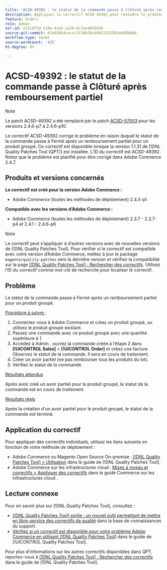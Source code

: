 ```yaml
---
title: 'ACSD-49392 : le statut de la commande passe à Clôturé après remboursement partiel'
description: Appliquez le correctif ACSD-49392 pour résoudre le problème Adobe Commerce où le statut de la commande passe à fermé après un remboursement partiel pour un produit groupé.
feature: Orders
role: Admin
exl-id: e12cbf2d-219e-4cb5-a226-6c7ae4929549
source-git-commit: 67e050b4ceccc3f30bf8cd49125525b2e8d8b0dd
workflow-type: tm+mt
source-wordcount: '425'
ht-degree: 0%

---
```


# ACSD-49392 : le statut de la commande passe à Clôturé après remboursement partiel

>[!NOTE]
>
>Le patch ACSD-49392 a été remplacé par le patch [ACSD-57003](https://experienceleague.adobe.com/fr/docs/commerce-operations/tools/quality-patches-tool/patches-available-in-qpt/v1-1-46/acsd-57003-order-status-changed-to-complete-instead-of-processing) pour les versions 2.4.6-p7 à 2.4.6-p10.

Le correctif ACSD-49392 corrige le problème en raison duquel le statut de la commande passe à Fermé après un remboursement partiel pour un produit groupé. Ce correctif est disponible lorsque la version 1.1.31 de [!DNL Quality Patches Tool (QPT)] est installée. L’ID du correctif est ACSD-49392. Notez que le problème est planifié pour être corrigé dans Adobe Commerce 2.4.7.

## Produits et versions concernés

**Le correctif est créé pour la version Adobe Commerce :**

* Adobe Commerce (toutes les méthodes de déploiement) 2.4.5-p1

**Compatible avec les versions d’Adobe Commerce :**

* Adobe Commerce (toutes les méthodes de déploiement) 2.3.7 - 2.3.7-p4 et 2.4.1 - 2.4.6-p6

>[!NOTE]
>
>Le correctif peut s’appliquer à d’autres versions avec de nouvelles versions de [!DNL Quality Patches Tool]. Pour vérifier si le correctif est compatible avec votre version d’Adobe Commerce, mettez à jour le package `magento/quality-patches` vers la dernière version et vérifiez la compatibilité sur la page [[!DNL Quality Patches Tool] : Rechercher des correctifs](https://experienceleague.adobe.com/tools/commerce-quality-patches/index.html?lang=fr). Utilisez l’ID du correctif comme mot-clé de recherche pour localiser le correctif.

## Problème

Le statut de la commande passe à Fermé après un remboursement partiel pour un produit groupé.

<u>Procédure à suivre </u> :

1. Connectez-vous à Adobe Commerce et créez un produit groupé, ou utilisez le produit groupé existant.
1. Passez une commande avec ce produit groupé avec une quantité supérieure à 1.
1. Accédez à Admin , ouvrez la commande créée à l’étape 2 dans **[!UICONTROL Sales]** > **[!UICONTROL Order]** et créez une facture. Observez le statut de la commande. Il sera en cours de traitement.
1. Créer un avoir partiel (ne pas rembourser tous les produits du lot).
1. Vérifiez le statut de la commande.

<u>Résultats attendus</u>

Après avoir créé un avoir partiel pour le produit groupé, le statut de la commande est en cours de traitement.

<u>Résultats réels</u>

Après la création d&#39;un avoir partiel pour le produit groupé, le statut de la commande est terminé.

## Application du correctif

Pour appliquer des correctifs individuels, utilisez les liens suivants en fonction de votre méthode de déploiement :

* Adobe Commerce ou Magento Open Source On-premise : [[!DNL Quality Patches Tool] > Utilisation](/help/tools/quality-patches-tool/usage.md) dans le guide de [!DNL Quality Patches Tool].
* Adobe Commerce sur les infrastructures cloud : [Mises à niveau et correctifs > Appliquer des correctifs](https://experienceleague.adobe.com/docs/commerce-cloud-service/user-guide/develop/upgrade/apply-patches.html?lang=fr) dans le guide Commerce sur les infrastructures cloud .

## Lecture connexe

Pour en savoir plus sur [!DNL Quality Patches Tool], consultez :

* [[!DNL Quality Patches Tool] sortie : un nouvel outil permettant de mettre en libre-service des correctifs de qualité](https://experienceleague.adobe.com/fr/docs/commerce-knowledge-base/kb/announcements/commerce-announcements/magento-quality-patches-released-new-tool-to-self-serve-quality-patches) dans la base de connaissances du support.
* [Vérifiez si un correctif est disponible pour votre problème Adobe Commerce en utilisant [!DNL Quality Patches Tool]](/help/tools/quality-patches-tool/patches-available-in-qpt/check-patch-for-magento-issue-with-magento-quality-patches.md) dans le guide de [!UICONTROL Quality Patches Tool].


Pour plus d’informations sur les autres correctifs disponibles dans QPT, reportez-vous à [[!DNL Quality Patches Tool] : Rechercher des correctifs](https://experienceleague.adobe.com/tools/commerce-quality-patches/index.html?lang=fr) dans le guide de [!DNL Quality Patches Tool].
